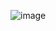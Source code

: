 

 ![image](https://github.com/zhuzhongshen/ScratchCardView/blob/master/%E9%A9%AC%E8%B5%9B%E5%85%8B.gif)
